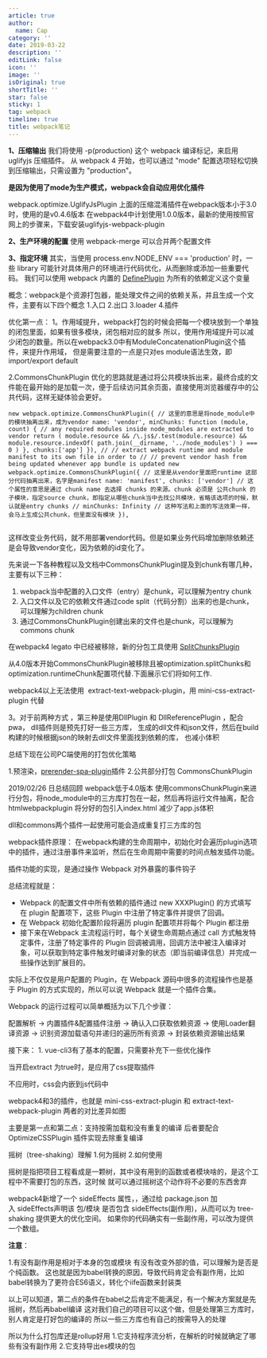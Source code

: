 ```yaml
---
article: true
author:
  name: Cap
category: ''
date: 2019-03-22
description: ''
editLink: false
icon: ''
image: ''
isOriginal: true
shortTitle: ''
star: false
sticky: 1
tag: webpack
timeline: true
title: webpack笔记
---
```





**1、压缩输出**
我们将使用 -p(production) 这个 webpack 编译标记，来启用 uglifyjs 压缩插件。
从 webpack 4 开始，也可以通过 "mode" 配置选项轻松切换到压缩输出，只需设置为 "production"。

**是因为使用了mode为生产模式，webpack会自动应用优化插件**


webpack.optimize.UglifyJsPlugin 
上面的压缩混淆插件在webpack版本小于3.0时，使用的是v0.4.6版本
在webpack4中计划使用1.0.0版本，最新的使用按照官网上的步骤来，下载安装uglifyjs-webpack-plugin


**2、生产环境的配置**
使用 webpack-merge 可以合并两个配置文件


**3、指定环境**
其实，当使用 process.env.NODE_ENV === 'production' 时，一些 library 可能针对具体用户的环境进行代码优化，从而删除或添加一些重要代码。
我们可以使用 webpack 内置的 [DefinePlugin](https://www.webpackjs.com/plugins/define-plugin) 为所有的依赖定义这个变量






概念：webpack是个资源打包器，能处理文件之间的依赖关系，并且生成一个文件，主要有以下四个概念
1.入口
2.出口
3.loader
4.插件


优化第一点：
1。作用域提升，webpack打包的时候会把每一个模块放到一个单独的闭包里面，如果有很多模块，闭包相对应的就多
所以，使用作用域提升可以减少闭包的数量。所以在webpack3.0中有ModuleConcatenationPlugin这个插件，来提升作用域，
但是需要注意的一点是只对es module语法生效，即import/export default


2.CommonsChunkPlugin 优化的思路就是通过将公共模块拆出来，最终合成的文件能在最开始的是加载一次，便于后续访问其余页面，直接使用浏览器缓存中的公共代码，这样无疑体验会更好。 

```
new webpack.optimize.CommonsChunkPlugin({ // 这里的意思是将node_module中的模块抽离出来，成为vendor name: 'vendor', minChunks: function (module, count) { // any required modules inside node_modules are extracted to vendor return ( module.resource && /\.js$/.test(module.resource) && module.resource.indexOf( path.join(__dirname, '../node_modules') ) === 0 ) }, chunks:['app'] }), // // extract webpack runtime and module manifest to its own file in order to // // prevent vendor hash from being updated whenever app bundle is updated new webpack.optimize.CommonsChunkPlugin({ // 这里是从vendor里面把runtime 这部分代码抽离出来，名字是manifest name: 'manifest', chunks: ['vendor'] // 这个属性的意思是通过 chunk name 去选择 chunks 的来源。chunk 必须是 公共chunk 的子模块，指定source chunk，即指定从哪些chunk当中去找公共模块，省略该选项的时候，默认就是entry chunks // minChunks: Infinity // 这种写法和上面的写法效果一样，会马上生成公共chunk，但里面没有模块 }),


```

这样改变业务代码，就不用部署vendor代码。但是如果业务代码增加删除依赖还是会导致vendor变化，因为依赖的id变化了。



先来说一下各种教程以及文档中CommonsChunkPlugin提及到chunk有哪几种，主要有以下三种：

1. webpack当中配置的入口文件（entry）是chunk，可以理解为entry chunk
2. 入口文件以及它的依赖文件通过code split（代码分割）出来的也是chunk，可以理解为children chunk
3. 通过CommonsChunkPlugin创建出来的文件也是chunk，可以理解为commons chunk


在webpack4 legato 中已经被移除，新的分包工具使用 [SplitChunksPlugin](https://segmentfault.com/a/1190000015938570)

 从4.0版本开始CommonsChunkPlugin被移除且被optimization.splitChunks和optimization.runtimeChunk配置项代替.下面展示它们将如何工作.

webpack4以上无法使用  extract-text-webpack-plugin，用 mini-css-extract-plugin 代替

3。对于前两种方式 ，第三种是使用DllPlugin 和 DllReferencePlugin ，配合pwa， 
dll插件则是预先打好一些三方库， 生成的dll文件和json文件，然后在build构建的时候根据json的映射去dll文件里面找到依赖的库，
也减小体积




总结下现在公司PC端使用的打包优化策略

1.预渲染，[prerender-spa-plugin](https://github.com/chrisvfritz/prerender-spa-plugin)插件
2.公共部分打包  CommonsChunkPlugin


2019/02/26 日总结回顾
webpack低于4.0版本
使用commonsChunkPlugin来进行分包，将node_module中的三方库打包在一起，然后再将运行文件抽离，配合htmlwebpackplugin
将分好的包引入index.html
减少了app.js体积




dll和commons两个插件一起使用可能会造成重复打三方库的包

webpack插件原理：
在webpack构建的生命周期中，初始化时会遍历plugin选项中的插件，通过注册事件来监听，然后在生命周期中需要的时间点触发插件功能。

插件功能的实现，是通过操作 Webpack 对外暴露的事件钩子

总结流程就是：

- Webpack 的配置文件中所有依赖的插件通过 new XXXPlugin() 的方式填写在 plugin 配置项下，这些 Plugin 中注册了特定事件并提供了回调。
- 在 Webpack 初始化配置阶段将遍历 plugin 配置项并将每个 Plugin 都注册
- 接下来在Webpack 主流程运行时，每个关键生命周期点通过 call 方式触发特定事件，注册了特定事件的 Plugin 回调被调用，回调方法中被注入编译对象，可以获取到特定事件触发时编译对象的状态（即当前编译信息）并完成一些操作达到扩展目的。

实际上不仅仅是用户配置的 Plugin，在 Webpack 源码中很多的流程操作也是基于 Plugin 的方式实现的，所以可以说 Webpack 就是一个插件合集。


Webpack 的运行过程可以简单概括为以下几个步骤：

配置解析 -> 内置插件&配置插件注册 -> 确认入口获取依赖资源 -> 使用Loader翻译资源 -> 识别资源加载语句并递归的遍历所有资源 -> 封装依赖资源输出结果














接下来：
1.
vue-cli3有了基本的配置，只需要补充下一些优化操作

当开启extract
为true时，是应用了css提取插件

不应用时，css会内嵌到js代码中

webpack4和3的插件，也就是
mini-css-extract-plugin 
和
extract-text-webpack-plugin
两者的对比差异如图

主要是第一点和第二点：支持按需加载和没有重复的编译
后者要配合OptimizeCSSPlugin 插件实现去除重复编译




摇树（tree-shaking）理解
1.何为摇树
2.如何使用

摇树是指把项目工程看成是一颗树，其中没有用到的函数或者模块啥的，是这个工程中不需要打包的东西，这时候
就可以通过摇树这个动作将不必要的东西舍弃

webpack4新增了一个 sideEffects 属性，，通过给 package.json 加入 sideEffects声明该 包/模块 是否包含 sideEffects(副作用)，从而可以为 tree-shaking 提供更大的优化空间。
如果你的代码确实有一些副作用，可以改为提供一个数组。

**注意**：



1.有没有副作用是相对于本身的包或模块 有没有改变外部的值，可以理解为是否是个纯函数。
这也就是因为babel转换的原因，导致代码肯定会有副作用，比如babel转换为了更符合ES6语义，转化个iife函数来封装类

以上可以知道，第二点的条件在babel之后肯定不能满足，有一个解决方案就是先摇树，然后再babel编译
这对我们自己的项目可以这个做，但是处理第三方库时，别人肯定是打好包的编译的
所以一些三方库也有自己的按需导入的处理

所以为什么打包库还是rollup好用
1.它支持程序流分析，在解析的时候就确定了哪些有没有副作用
2.它支持导出es模块的包










